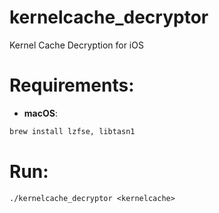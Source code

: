 # kernelcache_decryptor
Kernel Cache Decryption for iOS

# Requirements:
* **macOS**:
```bash
brew install lzfse, libtasn1
```
# Run:
```
./kernelcache_decryptor <kernelcache>
```
